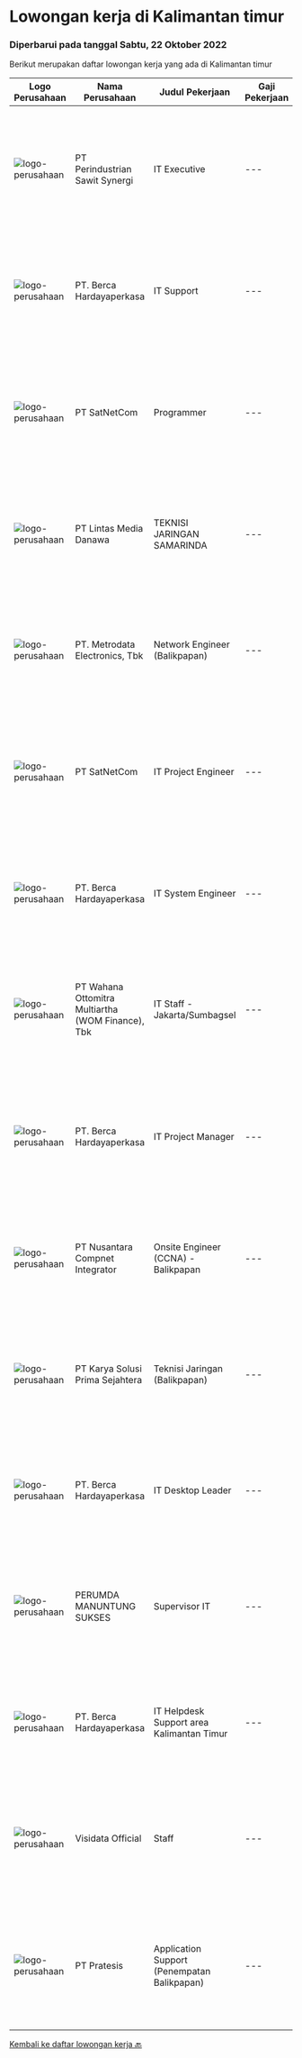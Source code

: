 
  # Lowongan kerja di Kalimantan timur

  ### Diperbarui pada tanggal Sabtu, 22 Oktober 2022

  Berikut merupakan daftar lowongan kerja yang ada di Kalimantan timur

  |Logo Perusahaan | Nama Perusahaan | Judul Pekerjaan | Gaji Pekerjaan | Lokasi | Deskripsi | Tanggal diunggah | Pranala |
  | -------------- | --------------- | --------------- | --------- | --------- | -------------- | ------- | ----------- |
  |![logo-perusahaan](https://image-service-cdn.seek.com.au/9dafd74edff88adf1ce0cf5861a1d089d374063d/ee4dce1061f3f616224767ad58cb2fc751b8d2dc)|PT Perindustrian Sawit Synergi|IT Executive|---|Kutai Timur|Role and Responsibilities Receive, prioritize, and resolve requests for IT assistance. Recommend purchasing IT hardware, software and other things...|Jumat, 21 Oktober 2022|https://www.jobstreet.co.id/id/job/it-executive-5153225/origin/my?token=0~da7920b4-a4d6-4c90-86e5-5074ed312a8c&sectionRank=1&jobId=jobstreet-my-job-5153225|
|![logo-perusahaan](https://image-service-cdn.seek.com.au/6a76252207cfed561e664c874d4631f4aefd8409/ee4dce1061f3f616224767ad58cb2fc751b8d2dc)|PT. Berca Hardayaperkasa|IT Support|---|Jakarta Raya|Responsibilities: Analyzing, troubleshooting, and installation to several areas including desktop hardware, operating systems (Windows 7/8/10),...|Jumat, 21 Oktober 2022|https://www.jobstreet.co.id/id/job/it-support-4075923?token=0~da7920b4-a4d6-4c90-86e5-5074ed312a8c&sectionRank=2&jobId=jobstreet-id-job-4075923|
|![logo-perusahaan](https://image-service-cdn.seek.com.au/6108f58b8d52b8e5523830ee4b11d6074377e515/ee4dce1061f3f616224767ad58cb2fc751b8d2dc)|PT SatNetCom|Programmer|---|Balikpapan|Specific Requirements: Have good knowledge as programmer. Have experience for C#, Javascript, Windows Server, SQL Server, Basic IoT communication....|Kamis, 20 Oktober 2022|https://www.jobstreet.co.id/id/job/programmer-4056207?token=0~da7920b4-a4d6-4c90-86e5-5074ed312a8c&sectionRank=3&jobId=jobstreet-id-job-4056207|
|![logo-perusahaan](https://image-service-cdn.seek.com.au/4cc5b4edd8a09fb41741a122f57ee79a81b9a89e/ee4dce1061f3f616224767ad58cb2fc751b8d2dc)|PT Lintas Media Danawa|TEKNISI JARINGAN SAMARINDA|---|Samarinda|Kualifikasi: Usia maksimum saat melamar adalah 28 tahun Lulusan SMK/D3/S1 (TKJ, Teknik elektro, informatika, ilmu computer) dan sejenisnya Minimal...|Rabu, 19 Oktober 2022|https://www.jobstreet.co.id/id/job/teknisi-jaringan-samarinda-4060990?token=0~da7920b4-a4d6-4c90-86e5-5074ed312a8c&sectionRank=4&jobId=jobstreet-id-job-4060990|
|![logo-perusahaan](https://image-service-cdn.seek.com.au/0d75518309b56a3cff39daa569b0ba02cc7a22f2/ee4dce1061f3f616224767ad58cb2fc751b8d2dc)|PT. Metrodata Electronics, Tbk|Network Engineer (Balikpapan)|---|Balikpapan|KUALIFIKASI PERSONIL Network Engineer Pendidikan min S1 Pengalaman min 5 tahun Memiliki sertifikasi Network LAN Infrastructure (Associate's Level or...|Senin, 17 Oktober 2022|https://www.jobstreet.co.id/id/job/network-engineer-balikpapan-4070166?token=0~da7920b4-a4d6-4c90-86e5-5074ed312a8c&sectionRank=5&jobId=jobstreet-id-job-4070166|
|![logo-perusahaan](https://image-service-cdn.seek.com.au/6108f58b8d52b8e5523830ee4b11d6074377e515/ee4dce1061f3f616224767ad58cb2fc751b8d2dc)|PT SatNetCom|IT Project Engineer|---|Kalimantan Timur|Skills: Good Knowledge about IT System Good Knowledge of wire/wireless computer networking Good Knowledge about Electronic and Electrical System Good...|Sabtu, 15 Oktober 2022|https://www.jobstreet.co.id/id/job/it-project-engineer-4057309?token=0~da7920b4-a4d6-4c90-86e5-5074ed312a8c&sectionRank=6&jobId=jobstreet-id-job-4057309|
|![logo-perusahaan](https://image-service-cdn.seek.com.au/6a76252207cfed561e664c874d4631f4aefd8409/ee4dce1061f3f616224767ad58cb2fc751b8d2dc)|PT. Berca Hardayaperkasa|IT System Engineer|---|Jakarta Pusat|Description: Monitoring and managing all installed systems and infrastructure include PC and notebook Handle windows server 2008 Handle server email,...|Kamis, 13 Oktober 2022|https://www.jobstreet.co.id/id/job/it-system-engineer-4055250?token=0~da7920b4-a4d6-4c90-86e5-5074ed312a8c&sectionRank=7&jobId=jobstreet-id-job-4055250|
|![logo-perusahaan](https://image-service-cdn.seek.com.au/0cd0ed723dba304d73bfec64ce263da9360da79b/ee4dce1061f3f616224767ad58cb2fc751b8d2dc)|PT Wahana Ottomitra Multiartha (WOM Finance), Tbk|IT Staff - Jakarta/Sumbagsel|---|Samarinda|Job Description: Troubleshoot all IT system and network problems Monitoring and maintaining computer systems and networks Installing and configuring...|Selasa, 11 Oktober 2022|https://www.jobstreet.co.id/id/job/it-staff-jakarta-sumbagsel-4062697?token=0~da7920b4-a4d6-4c90-86e5-5074ed312a8c&sectionRank=8&jobId=jobstreet-id-job-4062697|
|![logo-perusahaan](https://image-service-cdn.seek.com.au/6a76252207cfed561e664c874d4631f4aefd8409/ee4dce1061f3f616224767ad58cb2fc751b8d2dc)|PT. Berca Hardayaperkasa|IT Project Manager|---|Jakarta Raya|Deskripsi: Menangani dan mengontrol berlangsungnya project sesuai dengan waktu yang telah ditentukan. Berkoordinasi dengan client/management untuk...|Kamis, 13 Oktober 2022|https://www.jobstreet.co.id/id/job/it-project-manager-4055283?token=0~da7920b4-a4d6-4c90-86e5-5074ed312a8c&sectionRank=9&jobId=jobstreet-id-job-4055283|
|![logo-perusahaan](https://image-service-cdn.seek.com.au/faf1379cb2f8ff5c87162dc20c60c0d2f63dba1c/ee4dce1061f3f616224767ad58cb2fc751b8d2dc)|PT Nusantara Compnet Integrator|Onsite Engineer (CCNA) - Balikpapan|---|Balikpapan|Job Descriptions : Analyze customer needs Provide solutions and give recommendations to the customer according to their needs Preventive and...|Kamis, 13 Oktober 2022|https://www.jobstreet.co.id/id/job/onsite-engineer-ccna-balikpapan-4047918?token=0~da7920b4-a4d6-4c90-86e5-5074ed312a8c&sectionRank=10&jobId=jobstreet-id-job-4047918|
|![logo-perusahaan](https://image-service-cdn.seek.com.au/bb0f2c313297f2db3d497466b95d7da85644edc0/ee4dce1061f3f616224767ad58cb2fc751b8d2dc)|PT Karya Solusi Prima Sejahtera|Teknisi Jaringan (Balikpapan)|---|Balikpapan|KUALIFIKASI Pendidikan minimal SMK Teknik Komputer &amp; Jaringan/D3 jurusan Telekomunikasi Memiliki pengalaman sebagai teknisi minimal 1 tahun ...|Rabu, 12 Oktober 2022|https://www.jobstreet.co.id/id/job/teknisi-jaringan-balikpapan-4052341?token=0~da7920b4-a4d6-4c90-86e5-5074ed312a8c&sectionRank=11&jobId=jobstreet-id-job-4052341|
|![logo-perusahaan](https://image-service-cdn.seek.com.au/6a76252207cfed561e664c874d4631f4aefd8409/ee4dce1061f3f616224767ad58cb2fc751b8d2dc)|PT. Berca Hardayaperkasa|IT Desktop Leader|---|Kalimantan Timur|Responsibilities: Analyzing, diagnosing, and installation to several areas including desktop hardware, operating systems, active directory,...|Jumat, 30 September 2022|https://www.jobstreet.co.id/id/job/it-desktop-leader-4050596?token=0~da7920b4-a4d6-4c90-86e5-5074ed312a8c&sectionRank=12&jobId=jobstreet-id-job-4050596|
|![logo-perusahaan](https://i.ibb.co/sqvTCh9/112815900-stock-vector-no-image-available-icon-flat-vector.webp)|PERUMDA MANUNTUNG SUKSES|Supervisor IT|---|Balikpapan|Kualifikasi Pekerjaan Memiliki KTP balikpapan memiliki Sertifikat Oil and Gas Berpengalaman minimal 3 tahun di bidangnya Deskripsi pekerjaan﻿ Membuat...|Rabu, 05 Oktober 2022|https://www.jobstreet.co.id/id/job/supervisor-it-4057008?token=0~da7920b4-a4d6-4c90-86e5-5074ed312a8c&sectionRank=13&jobId=jobstreet-id-job-4057008|
|![logo-perusahaan](https://image-service-cdn.seek.com.au/6a76252207cfed561e664c874d4631f4aefd8409/ee4dce1061f3f616224767ad58cb2fc751b8d2dc)|PT. Berca Hardayaperkasa|IT Helpdesk Support area Kalimantan Timur|---|Balikpapan|Tugas &amp; Tanggung Jawab: Melakukan support helpdesk kepada seluruh karyawan (join domain, data migration, etc.) Melakukan analisa...|Senin, 26 September 2022|https://www.jobstreet.co.id/id/job/it-helpdesk-support-area-kalimantan-timur-4044005?token=0~da7920b4-a4d6-4c90-86e5-5074ed312a8c&sectionRank=14&jobId=jobstreet-id-job-4044005|
|![logo-perusahaan](https://i.ibb.co/sqvTCh9/112815900-stock-vector-no-image-available-icon-flat-vector.webp)|Visidata Official|Staff|---|Balikpapan|Kualifikasi Pekerjaan Pendidikan minimal SMK jurusan TKJ Dapat dan mampu berkomunikasi dengan baik Jujur, disiplin, dan pekerja keras Mampu instalasi...|Kamis, 06 Oktober 2022|https://www.jobstreet.co.id/id/job/staff-4058061?token=0~da7920b4-a4d6-4c90-86e5-5074ed312a8c&sectionRank=15&jobId=jobstreet-id-job-4058061|
|![logo-perusahaan](https://image-service-cdn.seek.com.au/421c856f23940be4838215824b159b7a59690cd5/ee4dce1061f3f616224767ad58cb2fc751b8d2dc)|PT Pratesis|Application Support (Penempatan Balikpapan)|---|Kalimantan Timur|JOB ROLE Giving support for dedicated application Handling client Deliver problem solving  REQUIREMENTS Fresh graduate are welcome to apply Have...|Selasa, 27 September 2022|https://www.jobstreet.co.id/id/job/application-support-penempatan-balikpapan-4046790?token=0~da7920b4-a4d6-4c90-86e5-5074ed312a8c&sectionRank=16&jobId=jobstreet-id-job-4046790|


  [Kembali ke daftar lowongan kerja 🔙](../README.md#daftar-lowongan-kerja)
  